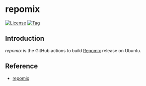 # repomix

[![License](https://img.shields.io/github/license/craftslab/repomix.svg)](https://github.com/craftslab/repomix/blob/main/LICENSE)
[![Tag](https://img.shields.io/github/tag/craftslab/repomix.svg)](https://github.com/craftslab/repomix/tags)



## Introduction

*repomix* is the GitHub actions to build [Repomix](https://github.com/yamadashy/repomix) release on Ubuntu.



## Reference

- [repomix](https://github.com/yamadashy/repomix)
